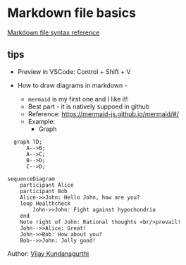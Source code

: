 Markdown file basics
====================

[Markdown file syntax reference](https://www.markdownguide.org/basic-syntax)



tips
----
* Preview in VSCode: Control + Shift + V 


* How to draw diagrams in markdown - 
    - `mermaid` is my first one and I like it! 
    - Best part - it is natively suppoed in github
    - Reference:  https://mermaid-js.github.io/mermaid/#/
    - Example: 
        - Graph
```mermaid
  graph TD;
      A-->B;
      A-->C;
      B-->D;
      C-->D;
```

```mermaid
sequenceDiagram
    participant Alice
    participant Bob
    Alice->>John: Hello John, how are you?
    loop Healthcheck
        John->>John: Fight against hypochondria
    end
    Note right of John: Rational thoughts <br/>prevail!
    John-->>Alice: Great!
    John->>Bob: How about you?
    Bob-->>John: Jolly good!
```


Author: [Vijay Kundanagurthi](http://twitter.com/vijred)
